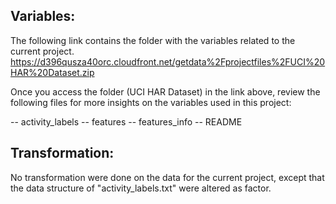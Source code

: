 ## Variables:

The following link contains the folder with the variables related to the current project.
https://d396qusza40orc.cloudfront.net/getdata%2Fprojectfiles%2FUCI%20HAR%20Dataset.zip 

Once you access the folder (UCI HAR Dataset) in the link above, review the following files
for more insights on the variables used in this project:

-- activity_labels
-- features
-- features_info
-- README



## Transformation:

No transformation were done on the data for the current project, except 
that the data structure of "activity_labels.txt" were altered as factor.